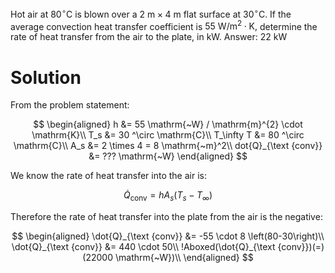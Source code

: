 Hot air at $80^{\circ} \mathrm{C}$ is blown over a $2\mathrm{~m} \times 4\mathrm{~m}$ flat surface at $30^{\circ} \mathrm{C}$. If the average convection heat transfer coefficient is $55 \mathrm{~W} / \mathrm{m}^{2} \cdot \mathrm{K},$ determine the rate of heat transfer from the air to the plate, in $\mathrm{kW}$. Answer: $22 \mathrm{~kW}$

# Solution

From the problem statement:

$$
\begin{aligned}
    h &= 55 \mathrm{~W} / \mathrm{m}^{2} \cdot \mathrm{K}\\
    T_s &= 30 ^\circ \mathrm{C}\\
    T_\infty T &= 80 ^\circ \mathrm{C}\\
    A_s &= 2 \times 4 = 8 \mathrm{~m}^2\\
    dot{Q}_{\text {conv}} &= ??? \mathrm{~W}
\end{aligned}
$$

We know the rate of heat transfer into the air is:

$$
\dot{Q}_{\text {conv}}=h A_{s}\left(T_{s}-T_{\infty}\right)
$$

Therefore the rate of heat transfer into the plate from the air is the negative:

$$
\begin{aligned}
\dot{Q}_{\text {conv}} &= -55 \cdot 8 \left(80-30\right)\\
\dot{Q}_{\text {conv}} &= 440 \cdot 50\\
!Aboxed(\dot{Q}_{\text {conv}})(=)(22000 \mathrm{~W})\\
\end{aligned}
$$
